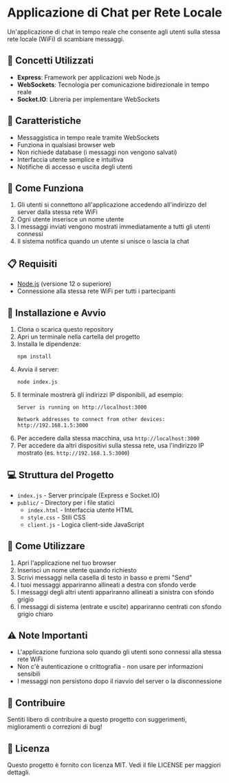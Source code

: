 # Applicazione di Chat per Rete Locale

Un'applicazione di chat in tempo reale che consente agli utenti sulla stessa rete locale (WiFi) di scambiare messaggi.

## 📌 Concetti Utilizzati

- **Express**: Framework per applicazioni web Node.js
- **WebSockets**: Tecnologia per comunicazione bidirezionale in tempo reale
- **Socket.IO**: Libreria per implementare WebSockets

## 🔹 Caratteristiche

- Messaggistica in tempo reale tramite WebSockets
- Funziona in qualsiasi browser web
- Non richiede database (i messaggi non vengono salvati)
- Interfaccia utente semplice e intuitiva
- Notifiche di accesso e uscita degli utenti

## 🔹 Come Funziona

1. Gli utenti si connettono all'applicazione accedendo all'indirizzo del server dalla stessa rete WiFi
2. Ogni utente inserisce un nome utente
3. I messaggi inviati vengono mostrati immediatamente a tutti gli utenti connessi
4. Il sistema notifica quando un utente si unisce o lascia la chat

## 📋 Requisiti

- [Node.js](https://nodejs.org/) (versione 12 o superiore)
- Connessione alla stessa rete WiFi per tutti i partecipanti

## 🚀 Installazione e Avvio

1. Clona o scarica questo repository
2. Apri un terminale nella cartella del progetto
3. Installa le dipendenze:
   ```
   npm install
   ```
4. Avvia il server:
   ```
   node index.js
   ```
5. Il terminale mostrerà gli indirizzi IP disponibili, ad esempio:
   ```
   Server is running on http://localhost:3000
   
   Network addresses to connect from other devices:
   http://192.168.1.5:3000
   ```
6. Per accedere dalla stessa macchina, usa `http://localhost:3000`
7. Per accedere da altri dispositivi sulla stessa rete, usa l'indirizzo IP mostrato (es. `http://192.168.1.5:3000`)

## 💻 Struttura del Progetto

- `index.js` - Server principale (Express e Socket.IO)
- `public/` - Directory per i file statici
  - `index.html` - Interfaccia utente HTML
  - `style.css` - Stili CSS
  - `client.js` - Logica client-side JavaScript

## 🔄 Come Utilizzare

1. Apri l'applicazione nel tuo browser
2. Inserisci un nome utente quando richiesto
3. Scrivi messaggi nella casella di testo in basso e premi "Send"
4. I tuoi messaggi appariranno allineati a destra con sfondo verde
5. I messaggi degli altri utenti appariranno allineati a sinistra con sfondo grigio
6. I messaggi di sistema (entrate e uscite) appariranno centrati con sfondo grigio chiaro

## ⚠️ Note Importanti

- L'applicazione funziona solo quando gli utenti sono connessi alla stessa rete WiFi
- Non c'è autenticazione o crittografia - non usare per informazioni sensibili
- I messaggi non persistono dopo il riavvio del server o la disconnessione

## 🤝 Contribuire

Sentiti libero di contribuire a questo progetto con suggerimenti, miglioramenti o correzioni di bug!

## 📜 Licenza

Questo progetto è fornito con licenza MIT. Vedi il file LICENSE per maggiori dettagli.
